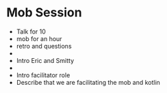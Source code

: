 # Mob Session

- Talk for 10 
- mob for an hour
- retro and questions
- 
- Intro Eric and Smitty
- 
- Intro facilitator role
- Describe that we are facilitating the mob and kotlin
